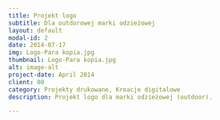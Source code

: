 ```yaml
---
title: Projekt logo
subtitle: Dla outdorowej marki odzieżowej
layout: default
modal-id: 2
date: 2014-07-17
img: Logo-Para kopia.jpg
thumbnail: Logo-Para kopia.jpg
alt: image-alt
project-date: April 2014
client: 00
category: Projekty drukowane, Kreacje digitalowe
description: Projekt logo dla marki odzieżowej (outdoor).

---
```

